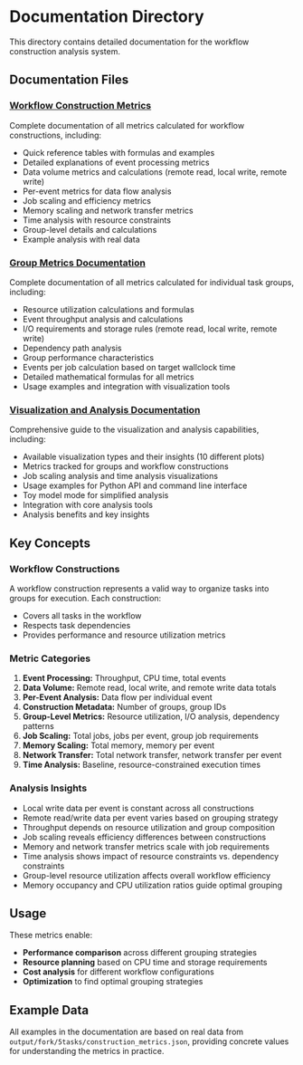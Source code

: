 # Documentation Directory

This directory contains detailed documentation for the workflow construction analysis system.

## Documentation Files

### [Workflow Construction Metrics](workflow_construction_metrics.md)
Complete documentation of all metrics calculated for workflow constructions, including:
- Quick reference tables with formulas and examples
- Detailed explanations of event processing metrics
- Data volume metrics and calculations (remote read, local write, remote write)
- Per-event metrics for data flow analysis
- Job scaling and efficiency metrics
- Memory scaling and network transfer metrics
- Time analysis with resource constraints
- Group-level details and calculations
- Example analysis with real data

### [Group Metrics Documentation](group_metrics.md)
Complete documentation of all metrics calculated for individual task groups, including:
- Resource utilization calculations and formulas
- Event throughput analysis and calculations
- I/O requirements and storage rules (remote read, local write, remote write)
- Dependency path analysis
- Group performance characteristics
- Events per job calculation based on target wallclock time
- Detailed mathematical formulas for all metrics
- Usage examples and integration with visualization tools

### [Visualization and Analysis Documentation](visualization_analysis.md)
Comprehensive guide to the visualization and analysis capabilities, including:
- Available visualization types and their insights (10 different plots)
- Metrics tracked for groups and workflow constructions
- Job scaling analysis and time analysis visualizations
- Usage examples for Python API and command line interface
- Toy model mode for simplified analysis
- Integration with core analysis tools
- Analysis benefits and key insights

## Key Concepts

### Workflow Constructions
A workflow construction represents a valid way to organize tasks into groups for execution. Each construction:
- Covers all tasks in the workflow
- Respects task dependencies
- Provides performance and resource utilization metrics

### Metric Categories
1. **Event Processing:** Throughput, CPU time, total events
2. **Data Volume:** Remote read, local write, and remote write data totals
3. **Per-Event Analysis:** Data flow per individual event
4. **Construction Metadata:** Number of groups, group IDs
5. **Group-Level Metrics:** Resource utilization, I/O analysis, dependency patterns
6. **Job Scaling:** Total jobs, jobs per event, group job requirements
7. **Memory Scaling:** Total memory, memory per event
8. **Network Transfer:** Total network transfer, network transfer per event
9. **Time Analysis:** Baseline, resource-constrained execution times

### Analysis Insights
- Local write data per event is constant across all constructions
- Remote read/write data per event varies based on grouping strategy
- Throughput depends on resource utilization and group composition
- Job scaling reveals efficiency differences between constructions
- Memory and network transfer metrics scale with job requirements
- Time analysis shows impact of resource constraints vs. dependency constraints
- Group-level resource utilization affects overall workflow efficiency
- Memory occupancy and CPU utilization ratios guide optimal grouping

## Usage

These metrics enable:
- **Performance comparison** across different grouping strategies
- **Resource planning** based on CPU time and storage requirements
- **Cost analysis** for different workflow configurations
- **Optimization** to find optimal grouping strategies

## Example Data

All examples in the documentation are based on real data from `output/fork/5tasks/construction_metrics.json`, providing concrete values for understanding the metrics in practice.